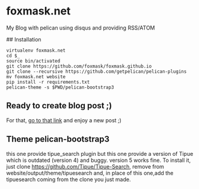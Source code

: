 # foxmask.net
My Blog with pelican using disqus and providing RSS/ATOM

## Installation

```shell
virtualenv foxmask.net
cd $_
source bin/activated
git clone https://github.com/foxmask/foxmask.github.io
git clone --recursive https://github.com/getpelican/pelican-plugins
mv foxmask.net website
pip install -r requirements.txt
pelican-theme -s $PWD/pelican-bootstrap3
```

## Ready to create blog post ;)

For that, [go to that link](https://github.com/foxmask/foxmask.github.io/new/master) and enjoy a new post ;)


## Theme pelican-bootstrap3

this one provide tipue_search plugin but this one provide a version of Tipue which is outdated (version 4) and buggy.
version 5 works fine. To install it, just clone https://github.com/Tipue/Tipue-Search, remove from website/output/theme/tipuesearch and, in place of this one,add the tipuesearch coming from the clone you just made.

